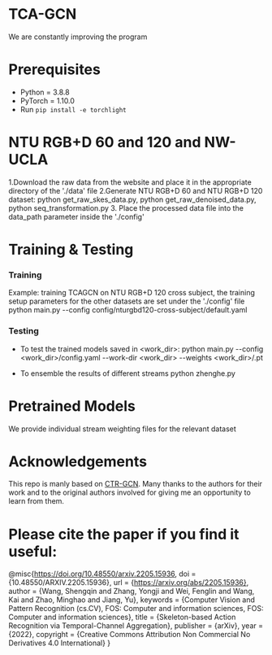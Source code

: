 # TCA-GCN
We are constantly improving the program
# Prerequisites

- Python = 3.8.8
- PyTorch = 1.10.0
- Run `pip install -e torchlight` 

# NTU RGB+D 60 and 120 and NW-UCLA

1.Download the raw data from the website and place it in the appropriate directory of the './data' file
2.Generate NTU RGB+D 60 and NTU RGB+D 120 dataset:  python get_raw_skes_data.py,  python get_raw_denoised_data.py,  python seq_transformation.py
3. Place the processed data file into the data_path parameter inside the './config'

# Training & Testing

### Training

 Example: training TCAGCN on NTU RGB+D 120 cross subject, the training setup parameters for the other datasets are set under the './config' file 
python main.py --config config/nturgbd120-cross-subject/default.yaml 


### Testing

- To test the trained models saved in <work_dir>:
python main.py --config <work_dir>/config.yaml --work-dir <work_dir>  --weights <work_dir>/.pt 


- To ensemble the results of different streams
python zhenghe.py 

# Pretrained Models

We provide individual stream weighting files for the relevant dataset
# Acknowledgements
This repo is manly based on [CTR-GCN](https://github.com/Uason-Chen/CTR-GCN). 
Many thanks to the authors for their work and to the original authors involved for giving me an opportunity to learn from them.
# Please cite the paper if you find it useful:

@misc{https://doi.org/10.48550/arxiv.2205.15936,
  doi = {10.48550/ARXIV.2205.15936},
  url = {https://arxiv.org/abs/2205.15936},
  author = {Wang, Shengqin and Zhang, Yongji and Wei, Fenglin and Wang, Kai and Zhao, Minghao and Jiang, Yu},
  keywords = {Computer Vision and Pattern Recognition (cs.CV), FOS: Computer and information sciences, FOS: Computer and information sciences},
  title = {Skeleton-based Action Recognition via Temporal-Channel Aggregation},
  publisher = {arXiv},
  year = {2022},
  copyright = {Creative Commons Attribution Non Commercial No Derivatives 4.0 International}
}
